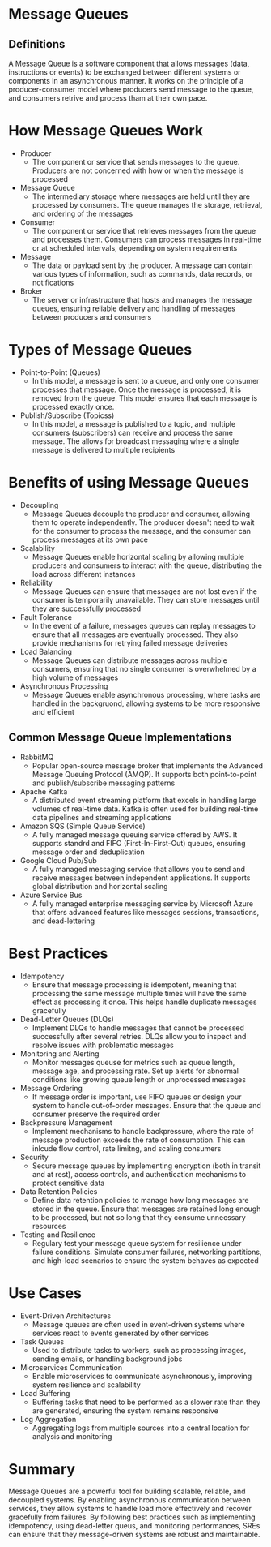 # Message Queues

## Definitions
A Message Queue is a software component that allows messages (data, instructions or events) to be exchanged between different systems or components in an asynchronous manner. It works on the principle of a producer-consumer model where producers send message to the queue, and consumers retrive and process tham at their own pace.

# How Message Queues Work
 - Producer
    - The component or service that sends messages to the queue. Producers are not concerned with how or when the message is processed
 - Message Queue
    - The intermediary storage where messages are held until they are processed by consumers. The queue manages the storage, retrieval, and ordering of the messages
 - Consumer
    - The component or service that retrieves messages from the queue and processes them. Consumers can process messages in real-time or at scheduled intervals, depending on system requirements
 - Message
    - The data or payload sent by the producer. A message can contain various types of information, such as commands, data records, or notifications
 - Broker
    - The server or infrastructure that hosts and manages the message queues, ensuring reliable delivery and handling of messages between producers and consumers

# Types of Message Queues
 - Point-to-Point (Queues)
    - In this model, a message is sent to a queue, and only one consumer processes that message. Once the message is processed, it is removed from the queue. This model ensures that each message is processed exactly once.
 - Publish/Subscribe (Topicss)
    - In this model, a message is published to a topic, and multiple consumers (subscribers) can receive and process the same message. The allows for broadcast messaging where a single message is delivered to multiple recipients

# Benefits of using Message Queues
 - Decoupling
    - Message Queues decouple the producer and consumer, allowing them to operate independently. The producer doesn't need to wait for the consumer to process the message, and the consumer can process messages at its own pace
 - Scalability
    - Message Queues enable horizontal scaling by allowing multiple producers and consumers to interact with the queue, distributing the load across different instances
 - Reliability
    - Message Queues can ensure that messages are not lost even if the consumer is temporarily unavailable. They can store messages until they are successfully processed
 - Fault Tolerance
    - In the event of a failure, messages queues can replay messages to ensure that all messages are eventually processed. They also provide mechanisms for retrying failed message deliveries
 - Load Balancing
    - Message Queues can distribute messages across multiple consumers, ensuring that no single consumer is overwhelmed by a high volume of messages
 - Asynchronous Processing
    - Message Queues enable asynchronous processing, where tasks are handled in the backgruond, allowing systems to be more responsive and efficient

## Common Message Queue Implementations
 - RabbitMQ
    - Popular open-source message broker that implements the Advanced Message Queuing Protocol (AMQP). It supports both point-to-point and publish/subscribe messaging patterns
 - Apache Kafka
    - A distributed event streaming platform that excels in handling large volumes of real-time data. Kafka is often used for building real-time data pipelines and streaming applications
 - Amazon SQS (Simple Queue Service)
    - A fully managed message queuing service offered by AWS. It supports standrd and FIFO (First-In-First-Out) queues, ensuring message order and deduplication
 - Google Cloud Pub/Sub
    - A fully managed messaging service that allows you to send and receive messages between independent applications. It supports global distribution and horizontal scaling
 - Azure Service Bus
    - A fully managed enterprise messaging service by Microsoft Azure that offers advanced features like messages sessions, transactions, and dead-lettering

# Best Practices
 - Idempotency
    - Ensure that message processing is idempotent, meaning that processing the same message multiple times will have the same effect as processing it once. This helps handle duplicate messages gracefully
 - Dead-Letter Queues (DLQs)
    - Implement DLQs to handle messages that cannot be processed successfully after several retries. DLQs allow you to inspect and resolve issues with problematic messages
 - Monitoring and Alerting
    - Monitor messages queuse for metrics such as queue length, message age, and processing rate. Set up alerts for abnormal conditions like growing queue length or unprocessed messages
 - Message Ordering
    - If message order is important, use FIFO queues or design your system to handle out-of-order messages. Ensure that the queue and consumer preserve the required order
 - Backpressure Management
    - Implement mechanisms to handle backpressure, where the rate of message production exceeds the rate of consumption. This can inlcude flow control, rate limitng, and scaling consumers
 - Security
    - Secure message queues by implementing encryption (both in transit and at rest), access controls, and authentication mechanisms to protect sensitive data
 - Data Retention Policies
    - Define data retention policies to manage how long messages are stored in the queue. Ensure that messages are retained long enough to be processed, but not so long that they consume unnecssary resources
 - Testing and Resilience
    - Regulary test your message queue system for resilience under failure conditions. Simulate consumer failures, networking partitions, and high-load scenarios to ensure the system behaves as expected

# Use Cases
 - Event-Driven Architectures
    - Message queues are often used in event-driven systems where services react to events generated by other services
 - Task Queues
    - Used to distribute tasks to workers, such as processing images, sending emails, or handling background jobs
 - Microservices Communication
    - Enable microservices to communicate asynchronously, improving system resilience and scalability
 - Load Buffering
    - Buffering tasks that need to be performed as a slower rate than they are generated, ensuring the system remains responsive
 - Log Aggregation
    - Aggregating logs from multiple sources into a central location for analysis and monitoring

# Summary
Message Queues are a powerful tool for building scalable, reliable, and decoupled systems. By enabling asynchronous communication between services, they allow systems to handle load more effectively and recover gracefully from failures. By following best practices such as implementing idempotency, using dead-letter queus, and monitoring performances, SREs can ensure that they message-driven systems are robust and maintainable.

